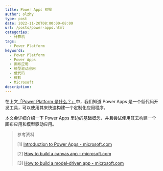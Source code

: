 ```yaml
---
title: Power Apps 初探
author: olzhy
type: post
date: 2022-11-20T08:00:00+08:00
url: /posts/power-apps.html
categories:
  - 计算机
tags:
  - Power Platform
keywords:
  - Power Platform
  - Power Apps
  - 画布应用
  - 模型驱动应用
  - 低代码
  - 微软
  - Microsoft
description:
---
```


在上文[「Power Platform 是什么？」](https://olzhy.github.io/posts/what-is-power-platform.html)中，我们知道 Power Apps 是一个低代码开发工具，可以使用其来快速构建一个定制化应用程序。

本文会详细介绍一下 Power Apps 里边的基础概念，并且尝试使用其去构建一个画布应用和模型驱动应用。

> 参考资料
>
> [1] [Introduction to Power Apps - microsoft.com](https://learn.microsoft.com/en-us/training/modules/introduction-power-apps/)
>
> [2] [How to build a canvas app - microsoft.com](https://learn.microsoft.com/en-us/training/modules/build-app-solution/)
>
> [3] [How to build a model-driven app - microsoft.com](https://learn.microsoft.com/en-us/training/modules/how-build-model-driven-app/)
